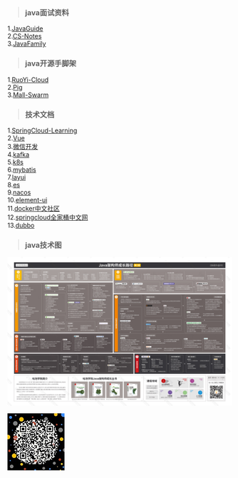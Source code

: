 >### java面试资料
   
1.[JavaGuide](https://snailclimb.gitee.io/javaguide/#/)  
2.[CS-Notes](https://cyc2018.github.io/CS-Notes/#/)  
3.[JavaFamily](https://github.com/AobingJava/JavaFamily)
>### java开源手脚架

1.[RuoYi-Cloud](https://gitee.com/y_project/RuoYi-Cloud)  
2.[Pig](https://gitee.com/log4j/pig)  
3.[Mall-Swarm](https://github.com/macrozheng/mall-swarm)  
>### 技术文档  

1.[SpringCloud-Learning](https://github.com/macrozheng/springcloud-learning)   
2.[Vue](http://doc.vue-js.com/)  
3.[微信开发](https://developers.weixin.qq.com/doc/)  
4.[kafka](http://kafka.apachecn.org/)  
5.[k8s](https://www.kubernetes.org.cn/k8s)  
6.[mybatis](https://mp.baomidou.com/)  
7.[layui](https://www.layui.com/doc/)  
8.[es](https://www.elastic.co/guide/cn/elasticsearch/guide/current/index.html)  
9.[nacos](http://dubbo.apache.org/zh-cn/docs/user/references/registry/nacos.html)  
10.[element-ui](https://element.eleme.cn/#/zh-CN)   
11.[docker中文社区](https://www.docker.org.cn/)  
12.[springcloud全家桶中文网](https://www.springcloud.cc/)    
13.[dubbo](http://dubbo.apache.org/zh-cn/docs/user/quick-start.html)

>### java技术图  
![](source/java.jpg)

![](logo/weixin.jpg)  